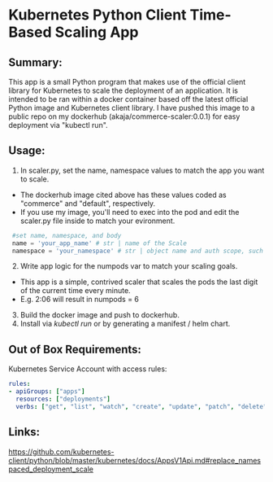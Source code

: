 # Kubernetes Python Client Time-Based Scaling App

## Summary: 
This app is a small Python program that makes use of the official client library for Kubernetes to scale the deployment of 
an application. It is intended to be ran within a docker container based off the latest official Python image and Kubernetes 
client library. I have pushed this image to a public repo on my dockerhub (akaja/commerce-scaler:0.0.1) for easy deployment 
via "kubectl run".

## Usage:
1. In scaler.py, set the name, namespace values to match the app you want to scale.
* The dockerhub image cited above has these values coded as "commerce" and "default", respectively.
* If you use my image, you'll need to exec into the pod and edit the scaler.py file inside to match your evironment.

```python
 #set name, namespace, and body
 name = 'your_app_name' # str | name of the Scale
 namespace = 'your_namespace' # str | object name and auth scope, such as for teams and projects
```
2. Write app logic for the numpods var to match your scaling goals.
* This app is a simple, contrived scaler that scales the pods the last digit of the current time every minute.
* E.g. 2:06 will result in numpods = 6
3. Build the docker image and push to dockerhub.
4. Install via _kubectl run_ or by generating a manifest / helm chart.

## Out of Box Requirements:
Kubernetes Service Account with access rules:
```yaml
rules:
- apiGroups: ["apps"]
  resources: ["deployments"]
  verbs: ["get", "list", "watch", "create", "update", "patch", "delete"]
```
## Links:
https://github.com/kubernetes-client/python/blob/master/kubernetes/docs/AppsV1Api.md#replace_namespaced_deployment_scale
